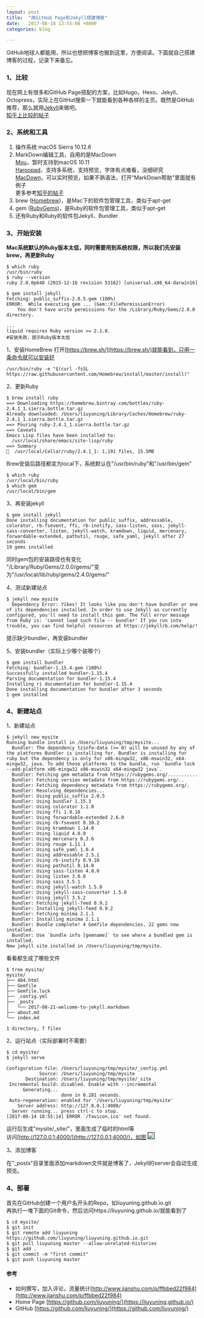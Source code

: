 ```yaml
---
layout: post
title:  "用GitHub Page和Jekyll搭建博客"
date:   2017-08-18 13:55:08 +0800
categories: blog

---
```


<!--## 用GitHub Page和Jekyll搭建博客-->
GitHub地球人都能用，所以也想把博客也搬到这里，方便阅读。下面就自己搭建博客的过程，记录下来备忘。

### 1、比较
现在网上有很多和GitHub Page搭配的方案，比如Hugo，Hexo、Jekyll、Octopress，实际上在GitHut搜索一下就能看到各种各样的主页。既然是GitHub推荐，那么就用[Jekyll](http://jekyll.com.cn/)来做吧。<br/>[知乎上比较的帖子](https://www.zhihu.com/question/20376047?sort=created)


### 2、系统和工具

1. 操作系统 macOS Sierra 10.12.6
2. MarkDown编辑工具，自用的是MacDown <br/>[Mou](http://25.io/mou/)，暂时支持到macOS 10.11<br/>[Haroopad](http://pad.haroopress.com/user.html)，支持多系统，支持预览，字体有点难看，没细研究<br/>[MacDown](https://macdown.uranusjr.com/)，可以实时预览，如果不熟语法，打开“MarkDown帮助”里面就有例子<br>更多参考[知乎的帖子](https://www.zhihu.com/question/22700184) 
3. brew ([Homebrew](https://brew.sh/))，是Mac下的软件包管理工具，类似于apt-get
4. gem ([RubyGems](https://rubygems.org/))，是Ruby的软件包管理工具，类似于apt-get
5. 还有Ruby和Ruby的软件包Jekyll、Bundler

### 3、开始安装
**Mac系统默认的Ruby版本太低，同时需要用到系统权限，所以我们先安装brew，再更新Ruby**

```shell
$ which ruby
/usr/bin/ruby
$ ruby --version
ruby 2.0.0p648 (2015-12-16 revision 53162) [universal.x86_64-darwin16]

$ gem install jekyll
Fetching: public_suffix-2.0.5.gem (100%)
ERROR:  While executing gem ... (Gem::FilePermissionError)
    You don't have write permissions for the /Library/Ruby/Gems/2.0.0 directory.
    
...
liquid requires Ruby version >= 2.1.0.
#安装失败，提示Ruby版本太低
```
1、安装HomeBrew
打开[https://brew.sh/](https://brew.sh/)就能看到，只用一条命令就可以安装好

```shell
/usr/bin/ruby -e "$(curl -fsSL https://raw.githubusercontent.com/Homebrew/install/master/install)"
```
2、更新Ruby

```shell
$ brew install ruby
==> Downloading https://homebrew.bintray.com/bottles/ruby-2.4.1_1.sierra.bottle.tar.gz
Already downloaded: /Users/liuyuning/Library/Caches/Homebrew/ruby-2.4.1_1.sierra.bottle.tar.gz
==> Pouring ruby-2.4.1_1.sierra.bottle.tar.gz
==> Caveats
Emacs Lisp files have been installed to:
  /usr/local/share/emacs/site-lisp/ruby
==> Summary
🍺  /usr/local/Cellar/ruby/2.4.1_1: 1,191 files, 15.5MB
```
Brew安装后路径都变为local下，系统默认在"/usr/bin/ruby"和"/usr/bin/gem"

```shell
$ which ruby
/usr/local/bin/ruby
$ which gem
/usr/local/bin/gem
```
3、再安装jekyll

```shell
$ gem install jekyll
Done installing documentation for public_suffix, addressable, colorator, rb-fsevent, ffi, rb-inotify, sass-listen, sass, jekyll-sass-converter, listen, jekyll-watch, kramdown, liquid, mercenary, forwardable-extended, pathutil, rouge, safe_yaml, jekyll after 27 seconds
19 gems installed
```
同时gem包的安装路径也有变化<br/>"/Library/Ruby/Gems/2.0.0/gems/"变为"/usr/local/lib/ruby/gems/2.4.0/gems/"

4、测试新建站点

```shell
$ jekyll new mysite
  Dependency Error: Yikes! It looks like you don't have bundler or one of its dependencies installed. In order to use Jekyll as currently configured, you'll need to install this gem. The full error message from Ruby is: 'cannot load such file -- bundler' If you run into trouble, you can find helpful resources at https://jekyllrb.com/help/! 
```
提示缺少bundler，再安装bundler

5、安装bundler（实际上少哪个装哪个）

```shell
$ gem install bundler
Fetching: bundler-1.15.4.gem (100%)
Successfully installed bundler-1.15.4
Parsing documentation for bundler-1.15.4
Installing ri documentation for bundler-1.15.4
Done installing documentation for bundler after 3 seconds
1 gem installed
```

### 4、新建站点
1、新建站点

```shell
$ jekyll new mysite
Running bundle install in /Users/liuyuning/tmp/mysite... 
  Bundler: The dependency tzinfo-data (>= 0) will be unused by any of the platforms Bundler is installing for. Bundler is installing for ruby but the dependency is only for x86-mingw32, x86-mswin32, x64-mingw32, java. To add those platforms to the bundle, run `bundle lock --add-platform x86-mingw32 x86-mswin32 x64-mingw32 java`.
  Bundler: Fetching gem metadata from https://rubygems.org/...........
  Bundler: Fetching version metadata from https://rubygems.org/..
  Bundler: Fetching dependency metadata from https://rubygems.org/.
  Bundler: Resolving dependencies...
  Bundler: Using public_suffix 2.0.5
  Bundler: Using bundler 1.15.3
  Bundler: Using colorator 1.1.0
  Bundler: Using ffi 1.9.18
  Bundler: Using forwardable-extended 2.6.0
  Bundler: Using rb-fsevent 0.10.2
  Bundler: Using kramdown 1.14.0
  Bundler: Using liquid 4.0.0
  Bundler: Using mercenary 0.3.6
  Bundler: Using rouge 1.11.1
  Bundler: Using safe_yaml 1.0.4
  Bundler: Using addressable 2.5.1
  Bundler: Using rb-inotify 0.9.10
  Bundler: Using pathutil 0.14.0
  Bundler: Using sass-listen 4.0.0
  Bundler: Using listen 3.0.8
  Bundler: Using sass 3.5.1
  Bundler: Using jekyll-watch 1.5.0
  Bundler: Using jekyll-sass-converter 1.5.0
  Bundler: Using jekyll 3.5.2
  Bundler: Fetching jekyll-feed 0.9.2
  Bundler: Installing jekyll-feed 0.9.2
  Bundler: Fetching minima 2.1.1
  Bundler: Installing minima 2.1.1
  Bundler: Bundle complete! 4 Gemfile dependencies, 22 gems now installed.
  Bundler: Use `bundle info [gemname]` to see where a bundled gem is installed.
New jekyll site installed in /Users/liuyuning/tmp/mysite. 
```
看看都生成了哪些文件

```shell
$ tree mysite/
mysite/
├── 404.html
├── Gemfile
├── Gemfile.lock
├── _config.yml
├── _posts
│   └── 2017-08-21-welcome-to-jekyll.markdown
├── about.md
└── index.md

1 directory, 7 files
```

2、运行站点（实际部署时不需要）

```shell
$ cd mysite/
$ jekyll serve

Configuration file: /Users/liuyuning/tmp/mysite/_config.yml
            Source: /Users/liuyuning/tmp/mysite
       Destination: /Users/liuyuning/tmp/mysite/_site
 Incremental build: disabled. Enable with --incremental
      Generating... 
                    done in 0.281 seconds.
 Auto-regeneration: enabled for '/Users/liuyuning/tmp/mysite'
    Server address: http://127.0.0.1:4000/
  Server running... press ctrl-c to stop.
[2017-08-14 18:55:14] ERROR `/favicon.ico' not found.
```
运行后生成"mysite/_site/"，里面生成了临时的html等<br/>
访问[http://127.0.0.1:4000/](http://127.0.0.1:4000/)，如图
 <img src="{{ site.url }}/images/mysite.png" border="1" bordercolor="#000000"/>
<!--![]({{ site.url }}/images/mysite.png)-->

3、添加博客

在"_posts"目录里面添加markdown文件就是博客了，Jekyll的server会自动生成预览。

### 4、部署
首先在GitHub创建一个用户名开头的Repo，如liuyuning.github.io.git<br/>再执行一堆下面的Git命令，然后访问https://liuyuning.github.io/就能看到了

```shell
$ cd mysite/
$ git init
$ git remote add liuyuning  https://github.com/liuyuning/liuyuning.github.io.git
$ git pull liuyuning master --allow-unrelated-histories
$ git add .
$ git commit -m "first commit"
$ git push liuyuning master
```
#### 参考
* 如何撰写，加入评论，流量统计[http://www.jianshu.com/p/ffbbed22f984](http://www.jianshu.com/p/ffbbed22f984)
* Home Page [https://github.com/liuyuning/](https://liuyuning.github.io/)
* GitHub [https://github.com/liuyuning/](https://github.com/liuyuning/)
